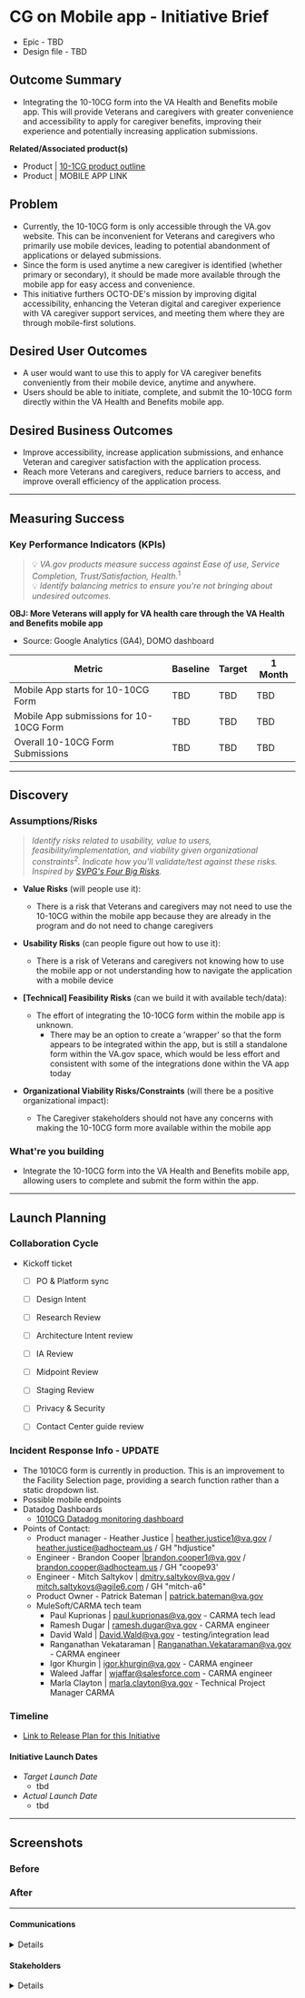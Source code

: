 # CG on Mobile app - Initiative Brief
- Epic - TBD
- Design file - TBD

## Outcome Summary
- Integrating the 10-10CG form into the VA Health and Benefits mobile app. This will provide Veterans and caregivers with greater convenience and accessibility to apply for caregiver benefits, improving their experience and potentially increasing application submissions.

**Related/Associated product(s)**
- Product | [10-1CG product outline](https://github.com/department-of-veterans-affairs/va.gov-team/blob/master/products/caregivers/10-10CG%20Caregiver%20application%20product-outline.md)
- Product | MOBILE APP LINK

## Problem
- Currently, the 10-10CG form is only accessible through the VA.gov website. This can be inconvenient for Veterans and caregivers who primarily use mobile devices, leading to potential abandonment of applications or delayed submissions.
- Since the form is used anytime a new caregiver is identified (whether primary or secondary), it should be made more available through the mobile app for easy access and convenience. 
- This initiative furthers OCTO-DE's mission by improving digital accessibility, enhancing the Veteran digital and caregiver experience with VA caregiver support services, and meeting them where they are through mobile-first solutions.

## Desired User Outcomes
- A user would want to use this to apply for VA caregiver benefits conveniently from their mobile device, anytime and anywhere.
- Users should be able to initiate, complete, and submit the 10-10CG form directly within the VA Health and Benefits mobile app.

## Desired Business Outcomes
- Improve accessibility, increase application submissions, and enhance Veteran and caregiver satisfaction with the application process.
- Reach more Veterans and caregivers, reduce barriers to access, and improve overall efficiency of the application process.

---
## Measuring Success

### Key Performance Indicators (KPIs)
> 💡 *VA.gov products measure success against Ease of use, Service Completion, Trust/Satisfaction, Health.*<sup>1</sup>\
> 💡 *Identify balancing metrics to ensure you're not bringing about undesired outcomes.*

**OBJ: More Veterans will apply for VA health care through the VA Health and Benefits mobile app**
- Source: Google Analytics (GA4), DOMO dashboard

| Metric| Baseline | Target | 1 Month|
|-------| ------- | ------- | -------|
|Mobile App starts for 10-10CG Form| TBD | TBD | TBD|
|Mobile App submissions for 10-10CG Form | TBD | TBD | TBD|
|Overall 10-10CG Form Submissions| TBD | TBD | TBD|

---

## Discovery
### Assumptions/Risks
> *Identify risks related to usability, value to users, feasibility/implementation, and viability given organizational constraints<sup>2</sup>. 
> Indicate how you'll validate/test against these risks. Inspired by [SVPG's Four Big Risks](https://www.svpg.com/four-big-risks/).*

- **Value Risks** (will people use it): 
  - There is a risk that Veterans and caregivers may not need to use the 10-10CG within the mobile app because they are already in the program and do not need to change caregivers
- **Usability Risks** (can people figure out how to use it):
  - There is a risk of Veterans and caregivers not knowing how to use the mobile app or not understanding how to navigate the application with a mobile device
- **[Technical] Feasibility Risks** (can we build it with available tech/data):
  - The effort of integrating the 10-10CG form within the mobile app is unknown.
     - There may be an option to create a 'wrapper' so that the form appears to be integrated within the app, but is still a standalone form within the VA.gov space, which would be less effort and consistent with some of the integrations done within the VA app today
  
- **Organizational Viability Risks/Constraints** (will there be a positive organizational impact):
  - The Caregiver stakeholders should not have any concerns with making the 10-10CG form more available within the mobile app

### What're you building
- Integrate the 10-10CG form into the VA Health and Benefits mobile app, allowing users to complete and submit the form within the app.

--- 

## Launch Planning
### Collaboration Cycle

- Kickoff ticket
   - [ ] PO & Platform sync
   - [ ] Design Intent
   - [ ]  Research Review
   - [ ]  Architecture Intent review
   - [ ]  IA Review
   - [ ]  Midpoint Review
   - [ ]  Staging Review
   - [ ]  Privacy & Security
   - [ ]  Contact Center guide review


### Incident Response Info - UPDATE
- The 1010CG form is currently in production.  This is an improvement to the Facility Selection page, providing a search function rather than a static dropdown list.
- Possible mobile endpoints
- Datadog Dashboards
     - [1010CG Datadog monitoring dashboard](https://vagov.ddog-gov.com/dashboard/zcn-whk-r5h/1010-cg-vagov-performance?fromUser=false&refresh_mode=sliding&from_ts=1736185712882&to_ts=1736200112882&live=true)
- Points of Contact:
     - Product manager - Heather Justice | heather.justice1@va.gov / heather.justice@adhocteam.us / GH "hdjustice"
     - Engineer - Brandon Cooper |brandon.cooper1@va.gov / brandon.cooper@adhocteam.us /  GH "coope93'
     - Engineer - Mitch Saltykov | dmitry.saltykov@va.gov / mitch.saltykovs@agile6.com / GH "mitch-a6"
     - Product Owner - Patrick Bateman | patrick.bateman@va.gov
     - MuleSoft/CARMA tech team
          - Paul Kuprionas | paul.kuprionas@va.gov - CARMA tech lead
          - Ramesh Dugar | ramesh.dugar@va.gov - CARMA engineer
          - David Wald | David.Wald@va.gov - testing/integration lead
          - Ranganathan Vekataraman | Ranganathan.Vekataraman@va.gov - CARMA engineer
          - Igor Khurgin | igor.khurgin@va.gov - CARMA engineer
          - Waleed Jaffar | wjaffar@salesforce.com - CARMA engineer
          - Marla Clayton | marla.clayton@va.gov - Technical Project Manager CARMA

### Timeline 

* [Link to Release Plan for this Initiative](TBD)

#### Initiative Launch Dates
- *Target Launch Date*
  - tbd
- *Actual Launch Date* 
  - tbd

---
   
## Screenshots

### Before

### After

---

#### Communications

<details>

- Team Name: 10-10  Health Apps
- GitHub Label(s): 1010-team
- Slack channel:  1010-health-apps
- Product POCs: Heather Justice

</details>


#### Stakeholders
<details>
  
- Office/Department: OCTO-DE
- Contact(s): Patrick Bateman, Lauren Alexanderson
 
</details>
